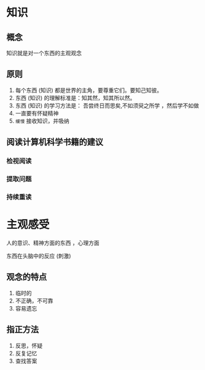 # 知识

## 概念

知识就是对一个东西的主观观念

## 原则

1. 每个东西 (知识) 都是世界的主角，要尊重它们。要知己知彼。
2. 东西 (知识) 的理解标准是：知其然，知其所以然。
3. 东西 (知识) 的学习方法是： 吾尝终日而思矣,不如须臾之所学 ，然后学不如做
4. 一直要有怀疑精神
5. `缓慢` 接收知识，并吸纳

## 阅读计算机科学书籍的建议

### 检视阅读
### 提取问题
### 持续重读

# 主观感受

人的意识、精神方面的东西 ，心理方面

东西在头脑中的反应 (刺激)

## 观念的特点

1. 临时的
2. 不正确，不可靠
3. 容易遗忘

## 指正方法

1. 反思，怀疑
2. 反复记忆
3. 查找答案
